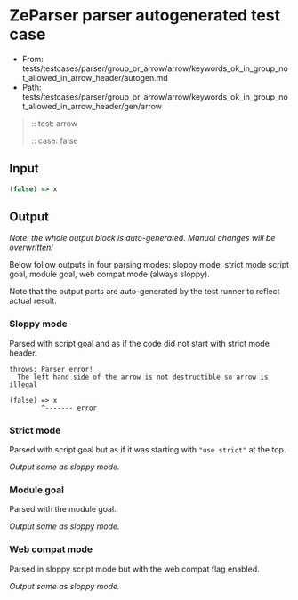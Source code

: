 # ZeParser parser autogenerated test case

- From: tests/testcases/parser/group_or_arrow/arrow/keywords_ok_in_group_not_allowed_in_arrow_header/autogen.md
- Path: tests/testcases/parser/group_or_arrow/arrow/keywords_ok_in_group_not_allowed_in_arrow_header/gen/arrow

> :: test: arrow
>
> :: case: false

## Input


`````js
(false) => x
`````

## Output

_Note: the whole output block is auto-generated. Manual changes will be overwritten!_

Below follow outputs in four parsing modes: sloppy mode, strict mode script goal, module goal, web compat mode (always sloppy).

Note that the output parts are auto-generated by the test runner to reflect actual result.

### Sloppy mode

Parsed with script goal and as if the code did not start with strict mode header.

`````
throws: Parser error!
  The left hand side of the arrow is not destructible so arrow is illegal

(false) => x
        ^------- error
`````

### Strict mode

Parsed with script goal but as if it was starting with `"use strict"` at the top.

_Output same as sloppy mode._

### Module goal

Parsed with the module goal.

_Output same as sloppy mode._

### Web compat mode

Parsed in sloppy script mode but with the web compat flag enabled.

_Output same as sloppy mode._
